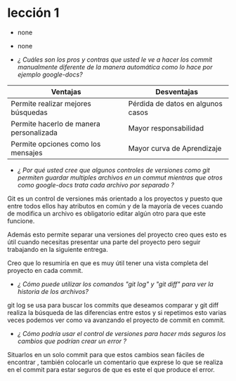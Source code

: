 # lección 1

*   none

*   none

*   _¿ Cuáles son los pros y contras que usted le ve a hacer los commit
manualmente diferente de la manera automática como lo hace por ejemplo
google-docs?_

Ventajas                                | Desventajas
-----------------------------------     | ---------------------------------
Permite realizar mejores búsquedas      | Pérdida de datos en algunos casos
Permite hacerlo de manera personalizada  | Mayor responsabilidad
Permite opciones como los mensajes       | Mayor curva de Aprendizaje

*   _¿ Por qué usted cree que algunos controles de versiones como git permiten
guardar multiples archivos en un commut  mientras que otros como google-docs
trata cada archivo por separado ?_

Git es un control de versiones más orientado  a los proyectos y puesto que entre
todos ellos hay atributos en común y  de la mayoría de veces cuando de modifica
un archivo es obligatorio editar algún otro para que este funcione.

Además esto permite separar una versiones del proyecto  creo ques esto es
útil cuando necesitas presentar una parte del proyecto pero seguir
trabajando en la siguiente entrega.

Creo que lo resumiría en que es muy útil tener una vista completa del proyecto
en cada commit.

*   _¿ Cómo puede utilizar los comandos "git log" y "git diff" para ver la
historia de los archivos?_

git log se usa para buscar los commits que deseamos comparar y git diff realiza
la búsqueda de las diferencias entre estos y si repetimos esto varias veces
podemos ver como va avanzando el proyecto de commit en commit.

*   _¿ Cómo podría usar el control de versiones para hacer más seguros los
cambios que podrían crear un error ?_

Situarlos en un solo commit para que estos cambios sean fáciles de encontrar ,
también colocarle un comentario que exprese lo que se realiza en el commit
para estar seguros de que es este el que produce el error.
